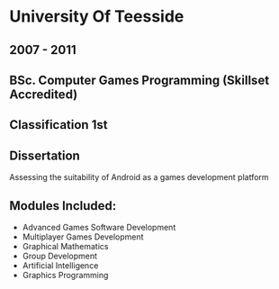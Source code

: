 # University Of Teesside
## 2007 - 2011
## BSc. Computer Games Programming (Skillset Accredited)
## Classification 1st

## Dissertation
Assessing the suitability of Android as a games development platform

## Modules Included:
* Advanced Games Software Development
* Multiplayer Games Development
* Graphical Mathematics
* Group Development
* Artificial Intelligence
* Graphics Programming
